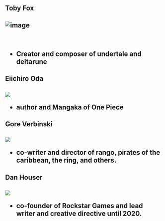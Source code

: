 <h2>Toby Fox<h2>

![image](https://imgs.search.brave.com/DZOpWLbaBG6GswTdHwQsdwHbtGZqv5AK3H8bzYsHiZE/rs:fit:500:0:0:0/g:ce/aHR0cHM6Ly9sYXN0/Zm0uZnJlZXRscy5m/YXN0bHkubmV0L2kv/dS9hdmF0YXIxNzBz/L2ZhNDJiZjE2YWNm/ZmVlZTBlMDRhMGFk/Yjg3ZWNkMzU2.jpeg)

<br>

<ul>
<li>Creator and composer of undertale and deltarune
</ul>

<h2>Eiichiro Oda<h2>

<image src="https://images.gr-assets.com/authors/1607095071p8/208650.jpg">

<br>

<ul>
    <li> author and Mangaka of One Piece 
</ul>  

<h2>Gore Verbinski<h2>

<image src="https://upload.wikimedia.org/wikipedia/commons/thumb/6/68/Verbinski_gore.jpg/800px-Verbinski_gore.jpg">

<br>

<ul>
    <li> co-writer and director of rango, pirates of the caribbean, the ring, and others.
</ul>

<h2>Dan Houser <h2>

<image src="https://upload.wikimedia.org/wikipedia/commons/8/8e/Dan_Houser_at_Rockstar_Games.png">

<br>

<ul>
    <li>co-founder of Rockstar Games and lead writer and creative directive until 2020.
</ul>